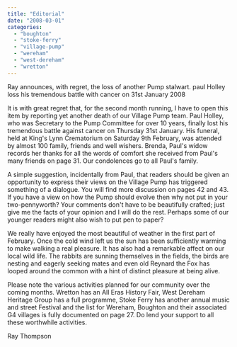 ```yaml
---
title: "Editorial"
date: "2008-03-01"
categories: 
  - "boughton"
  - "stoke-ferry"
  - "village-pump"
  - "wereham"
  - "west-dereham"
  - "wretton"
---
```


Ray announces, with regret, the loss of another Pump stalwart. paul Holley loss his tremendous battle with cancer on 31st January 2008

It is with great regret that, for the second month running, I have to open this item by reporting yet another death of our Village Pump team. Paul Holley, who was Secretary to the Pump Committee for over 10 years, finally lost his tremendous battle against cancer on Thursday 31st January. His funeral, held at King's Lynn Crematorium on Saturday 9th February, was attended by almost 100 family, friends and well wishers. Brenda, Paul's widow records her thanks for all the words of comfort she received from Paul's many friends on page 31. Our condolences go to all Paul's family.

A simple suggestion, incidentally from Paul, that readers should be given an opportunity to express their views on the Village Pump has triggered something of a dialogue. You will find more discussion on pages 42 and 43. If you have a view on how the Pump should evolve then why not put in your two-pennyworth? Your comments don't have to be beautifully crafted; just give me the facts of your opinion and I will do the rest. Perhaps some of our younger readers might also wish to put pen to paper?

We really have enjoyed the most beautiful of weather in the first part of February. Once the cold wind left us the sun has been sufficiently warming to make walking a real pleasure. It has also had a remarkable affect on our local wild life. The rabbits are sunning themselves in the fields, the birds are nesting and eagerly seeking mates and even old Reynard the Fox has looped around the common with a hint of distinct pleasure at being alive.

Please note the various activities planned for our community over the coming months. Wretton has an All Eras History Fair, West Dereham Heritage Group has a full programme, Stoke Ferry has another annual music and street Festival and the list for Wereham, Boughton and their associated G4 villages is fully documented on page 27. Do lend your support to all these worthwhile activities.

Ray Thompson
